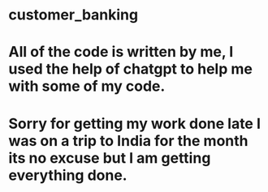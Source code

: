 # customer_banking
# All of the code is written by me, I used the help of chatgpt to help me with some of my code. 
# Sorry for getting my work done late I was on a trip to India for the month its no excuse but I am getting everything done. 
